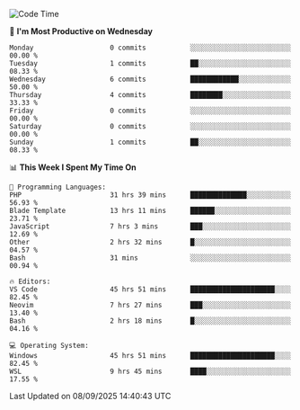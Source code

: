 <!--START_SECTION:waka-->
![Code Time](http://img.shields.io/badge/Code%20Time-5%2C779%20hrs%2049%20mins-blue)

📅 **I'm Most Productive on Wednesday** 

```text
Monday                   0 commits           ░░░░░░░░░░░░░░░░░░░░░░░░░   00.00 % 
Tuesday                  1 commits           ██░░░░░░░░░░░░░░░░░░░░░░░   08.33 % 
Wednesday                6 commits           ████████████░░░░░░░░░░░░░   50.00 % 
Thursday                 4 commits           ████████░░░░░░░░░░░░░░░░░   33.33 % 
Friday                   0 commits           ░░░░░░░░░░░░░░░░░░░░░░░░░   00.00 % 
Saturday                 0 commits           ░░░░░░░░░░░░░░░░░░░░░░░░░   00.00 % 
Sunday                   1 commits           ██░░░░░░░░░░░░░░░░░░░░░░░   08.33 % 
```


📊 **This Week I Spent My Time On** 

```text
💬 Programming Languages: 
PHP                      31 hrs 39 mins      ██████████████░░░░░░░░░░░   56.93 % 
Blade Template           13 hrs 11 mins      ██████░░░░░░░░░░░░░░░░░░░   23.71 % 
JavaScript               7 hrs 3 mins        ███░░░░░░░░░░░░░░░░░░░░░░   12.69 % 
Other                    2 hrs 32 mins       █░░░░░░░░░░░░░░░░░░░░░░░░   04.57 % 
Bash                     31 mins             ░░░░░░░░░░░░░░░░░░░░░░░░░   00.94 % 

🔥 Editors: 
VS Code                  45 hrs 51 mins      █████████████████████░░░░   82.45 % 
Neovim                   7 hrs 27 mins       ███░░░░░░░░░░░░░░░░░░░░░░   13.40 % 
Bash                     2 hrs 18 mins       █░░░░░░░░░░░░░░░░░░░░░░░░   04.16 % 

💻 Operating System: 
Windows                  45 hrs 51 mins      █████████████████████░░░░   82.45 % 
WSL                      9 hrs 45 mins       ████░░░░░░░░░░░░░░░░░░░░░   17.55 % 
```


 Last Updated on 08/09/2025 14:40:43 UTC
<!--END_SECTION:waka-->
